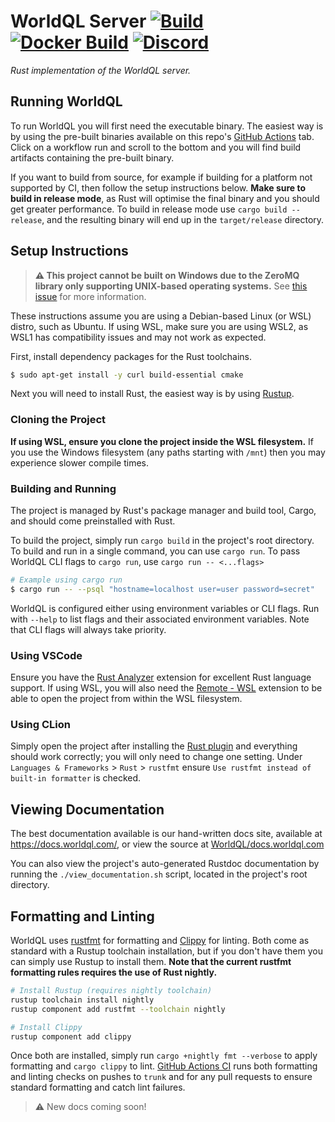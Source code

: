 # WorldQL Server [![Build](https://github.com/WorldQL/worldql_server/actions/workflows/build.yml/badge.svg)](https://github.com/WorldQL/worldql_server/actions/workflows/build.yml) [![Docker Build](https://github.com/WorldQL/worldql_server/actions/workflows/docker.yml/badge.svg)](https://github.com/WorldQL/worldql_server/actions/workflows/docker.yml) [![Discord](https://img.shields.io/discord/701873003679449108.svg?color=738ad6&label=Join%20the%20Discord%20server&logo=discord&logoColor=ffffff)](https://discord.gg/tDZkXQPzEw)

*Rust implementation of the WorldQL server.*

## Running WorldQL
To run WorldQL you will first need the executable binary. The easiest way is by using the pre-built binaries available on this repo's [GitHub Actions](https://github.com/WorldQL/worldql_server/actions/workflows/build.yml) tab.
Click on a workflow run and scroll to the bottom and you will find build artifacts containing the pre-built binary.

If you want to build from source, for example if building for a platform not supported by CI, then follow the setup instructions below. **Make sure to build in release mode**, as Rust will optimise the
final binary and you should get greater performance. To build in release mode use `cargo build --release`, and the resulting binary will end up in the `target/release` directory.

## Setup Instructions
> **:warning: This project cannot be built on Windows due to the ZeroMQ library only supporting UNIX-based operating systems.** See [this issue](https://github.com/cetra3/tmq/issues/17) for more information.

These instructions assume you are using a Debian-based Linux (or WSL) distro, such as Ubuntu. If using WSL, make sure you are using WSL2, as WSL1 has compatibility issues and may not work as expected.

First, install dependency packages for the Rust toolchains.
```sh
$ sudo apt-get install -y curl build-essential cmake
```

Next you will need to install Rust, the easiest way is by using [Rustup](https://rustup.rs/).

### Cloning the Project
**If using WSL, ensure you clone the project inside the WSL filesystem.** If you use the Windows filesystem (any paths starting with `/mnt`) then you may experience slower compile times.

### Building and Running
The project is managed by Rust's package manager and build tool, Cargo, and should come preinstalled with Rust.

To build the project, simply run `cargo build` in the project's root directory.  
To build and run in a single command, you can use `cargo run`. To pass WorldQL CLI flags to `cargo run`, use `cargo run -- <...flags>`

```bash
# Example using cargo run
$ cargo run -- --psql "hostname=localhost user=user password=secret"
```

WorldQL is configured either using environment variables or CLI flags. Run with `--help` to list flags and their associated environment variables. Note that CLI flags will always take priority.

### Using VSCode
Ensure you have the [Rust Analyzer](https://marketplace.visualstudio.com/items?itemName=matklad.rust-analyzer) extension for excellent Rust language support. If using WSL, you will also need the [Remote - WSL](https://marketplace.visualstudio.com/items?itemName=ms-vscode-remote.remote-wsl) extension to be able to open the project from within the WSL filesystem.

### Using CLion
Simply open the project after installing the [Rust plugin](https://plugins.jetbrains.com/plugin/8182-rust/docs) and everything should work correctly; you will only need to change one setting. Under `Languages & Frameworks` > `Rust` > `rustfmt` ensure `Use rustfmt instead of built-in formatter` is checked.

## Viewing Documentation
The best documentation available is our hand-written docs site, available at https://docs.worldql.com/, or view the source at [WorldQL/docs.worldql.com](https://github.com/WorldQL/docs.worldql.com)

You can also view the project's auto-generated Rustdoc documentation by running the `./view_documentation.sh` script, located in the project's root directory.

## Formatting and Linting
WorldQL uses [rustfmt](https://github.com/rust-lang/rustfmt) for formatting and [Clippy](https://github.com/rust-lang/rust-clippy) for linting. Both come as standard with a Rustup toolchain installation, but if you don't have them you can simply use Rustup to install them. **Note that the current rustfmt formatting rules requires the use of Rust nightly.**

```sh
# Install Rustup (requires nightly toolchain)
rustup toolchain install nightly
rustup component add rustfmt --toolchain nightly

# Install Clippy
rustup component add clippy
```

Once both are installed, simply run `cargo +nightly fmt --verbose` to apply formatting and `cargo clippy` to lint. [GitHub Actions CI](https://github.com/WorldQL/worldql_server/actions/workflows/build.yml) runs both formatting and linting checks on pushes to `trunk` and for any pull requests to ensure standard formatting and catch lint failures.

> ⚠️ New docs coming soon!
